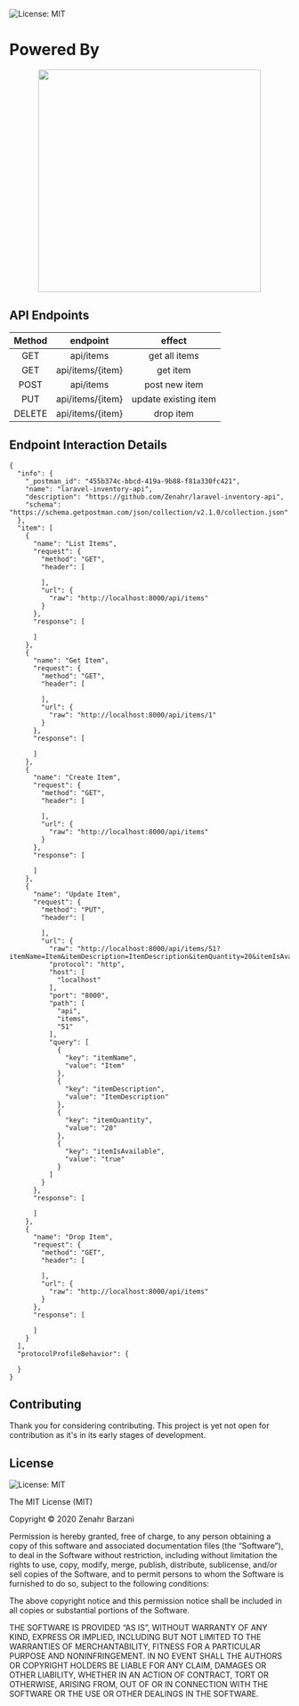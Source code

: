 ![License: MIT](https://img.shields.io/badge/License-MIT-blue.svg)

# Powered By

<p align="center"><img src="https://res.cloudinary.com/dtfbvvkyp/image/upload/v1566331377/laravel-logolockup-cmyk-red.svg" width="400"></p>


## API Endpoints

| Method | endpoint | effect |
| :---:        |      :---:     |         :---: |
| GET   | api/items     | get all items    |
| GET   | api/items/{item}     | get item    |
| POST   | api/items     | post new item    |
| PUT   | api/items/{item}     | update existing item    |
| DELETE   | api/items/{item}     | drop item    |

## Endpoint Interaction Details

```
{
  "info": {
    "_postman_id": "455b374c-bbcd-419a-9b88-f81a330fc421",
    "name": "laravel-inventory-api",
    "description": "https://github.com/Zenahr/laravel-inventory-api",
    "schema": "https://schema.getpostman.com/json/collection/v2.1.0/collection.json"
  },
  "item": [
    {
      "name": "List Items",
      "request": {
        "method": "GET",
        "header": [
          
        ],
        "url": {
          "raw": "http://localhost:8000/api/items"
        }
      },
      "response": [
        
      ]
    },
    {
      "name": "Get Item",
      "request": {
        "method": "GET",
        "header": [
          
        ],
        "url": {
          "raw": "http://localhost:8000/api/items/1"
        }
      },
      "response": [
        
      ]
    },
    {
      "name": "Create Item",
      "request": {
        "method": "GET",
        "header": [
          
        ],
        "url": {
          "raw": "http://localhost:8000/api/items"
        }
      },
      "response": [
        
      ]
    },
    {
      "name": "Update Item",
      "request": {
        "method": "PUT",
        "header": [
          
        ],
        "url": {
          "raw": "http://localhost:8000/api/items/51?itemName=Item&itemDescription=ItemDescription&itemQuantity=20&itemIsAvailable=true",
          "protocol": "http",
          "host": [
            "localhost"
          ],
          "port": "8000",
          "path": [
            "api",
            "items",
            "51"
          ],
          "query": [
            {
              "key": "itemName",
              "value": "Item"
            },
            {
              "key": "itemDescription",
              "value": "ItemDescription"
            },
            {
              "key": "itemQuantity",
              "value": "20"
            },
            {
              "key": "itemIsAvailable",
              "value": "true"
            }
          ]
        }
      },
      "response": [
        
      ]
    },
    {
      "name": "Drop Item",
      "request": {
        "method": "GET",
        "header": [
          
        ],
        "url": {
          "raw": "http://localhost:8000/api/items"
        }
      },
      "response": [
        
      ]
    }
  ],
  "protocolProfileBehavior": {
    
  }
}
```

## Contributing

Thank you for considering contributing. This project is yet not open for contribution as it's in its early stages of development.


## License
![License: MIT](https://img.shields.io/badge/License-MIT-blue.svg)

The MIT License (MIT)

Copyright © 2020 Zenahr Barzani

Permission is hereby granted, free of charge, to any person obtaining a copy of this software and associated documentation files (the “Software”), to deal in the Software without restriction, including without limitation the rights to use, copy, modify, merge, publish, distribute, sublicense, and/or sell copies of the Software, and to permit persons to whom the Software is furnished to do so, subject to the following conditions:

The above copyright notice and this permission notice shall be included in all copies or substantial portions of the Software.

THE SOFTWARE IS PROVIDED “AS IS”, WITHOUT WARRANTY OF ANY KIND, EXPRESS OR IMPLIED, INCLUDING BUT NOT LIMITED TO THE WARRANTIES OF MERCHANTABILITY, FITNESS FOR A PARTICULAR PURPOSE AND NONINFRINGEMENT. IN NO EVENT SHALL THE AUTHORS OR COPYRIGHT HOLDERS BE LIABLE FOR ANY CLAIM, DAMAGES OR OTHER LIABILITY, WHETHER IN AN ACTION OF CONTRACT, TORT OR OTHERWISE, ARISING FROM, OUT OF OR IN CONNECTION WITH THE SOFTWARE OR THE USE OR OTHER DEALINGS IN THE SOFTWARE.
